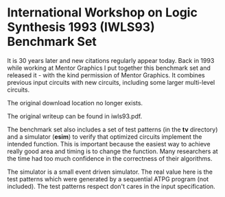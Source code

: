 # International Workshop on Logic Synthesis 1993 (IWLS93) Benchmark Set

It is 30 years later and new citations regularly appear today.  Back in 1993 while working at Mentor Graphics I put together this benchmark set and released it - with the kind permission of Mentor Graphics.  It combines previous input circuits with new circuits, including some larger multi-level circuits.

The original download location no longer exists.

The original writeup can be found in iwls93.pdf.

The benchmark set also includes a set of test patterns (in the **tv** directory) and a simulator (**esim**) to verify that optimized circuits implement the intended function.  This is important because the easiest way to achieve really good area and timing is to change the function.   Many researchers at the time had too much confidence in the correctness of their algorithms.

The simulator is a small event driven simulator.   The real value here is the test patterns which were generated by a sequential ATPG program (not included). The test patterns respect don't cares in the input specification.  

